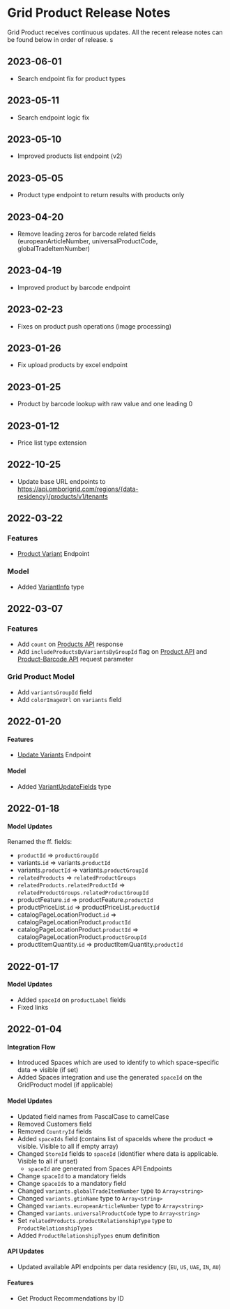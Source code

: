 # Grid Product Release Notes
Grid Product receives continuous updates. All the recent release notes can be found below in order of release. 
s
## 2023-06-01
- Search endpoint fix for product types

## 2023-05-11
- Search endpoint logic fix

## 2023-05-10
- Improved products list endpoint (v2)

## 2023-05-05
- Product type endpoint to return results with products only

## 2023-04-20
- Remove leading zeros for barcode related fields (europeanArticleNumber, universalProductCode, globalTradeItemNumber)

## 2023-04-19
- Improved product by barcode endpoint

## 2023-02-23
- Fixes on product push operations (image processing)

## 2023-01-26
- Fix upload products by excel endpoint

## 2023-01-25
- Product by barcode lookup with raw value and one leading 0

## 2023-01-12
- Price list type extension

## 2022-10-25
- Update base URL endpoints to https://api.omborigrid.com/regions/{data-residency}/products/v1/tenants

## 2022-03-22

### Features
- [Product Variant](/grid-products/api?id=get-product-variant) Endpoint

### Model
- Added [VariantInfo](/grid-products/data-model?id=variantinfo) type

## 2022-03-07

### Features
- Add `count` on [Products API](/grid-products/api?id=get-post-products) response
- Add `includeProductsByVariantsByGroupId` flag on [Product API](/grid-products/api?id=get-product-by-id) and [Product-Barcode API](/grid-products/api?id=get-product-by-barcode) request parameter

### Grid Product Model
- Add `variantsGroupId` field
- Add `colorImageUrl` on `variants` field

## 2022-01-20

#### Features
- [Update Variants](/grid-products/api?id=patch-update-variants) Endpoint

#### Model
- Added [VariantUpdateFields](/grid-products/data-model?id=variantupdatefields) type

## 2022-01-18

#### Model Updates
Renamed the ff. fields:
- `productId` => `productGroupId`
- variants.`id` => variants.`productId`
- variants.`productId` => variants.`productGroupId`
- `relatedProducts` => `relatedProductGroups`
- `relatedProducts.relatedProductId` => `relatedProductGroups.relatedProductGroupId`
- productFeature.`id` => productFeature.`productId`
- productPriceList.`id` => productPriceList.`productId`
- catalogPageLocationProduct.`id` => catalogPageLocationProduct.`productId`
- catalogPageLocationProduct.`productId` => catalogPageLocationProduct.`productGroupId`
- productItemQuantity.`id` => productItemQuantity.`productId`

## 2022-01-17

#### Model Updates
- Added `spaceId` on `productLabel` fields
- Fixed links

## 2022-01-04

#### Integration Flow
- Introduced Spaces which are used to identify to which space-specific data => visible (if set)
- Added Spaces integration and use the generated `spaceId` on the GridProduct model (if applicable)

#### Model Updates
- Updated field names from PascalCase to camelCase
- Removed Customers field
- Removed `CountryId` fields
- Added `spaceIds` field (contains list of spaceIds where the product => visible. Visible to all if empty array)
- Changed `StoreId` fields to `spaceId` (identifier where data is applicable. Visible to all if unset)
   - `spaceId` are generated from Spaces API Endpoints
- Change `spaceId` to a mandatory fields
- Change `spaceIds` to a mandatory field
- Changed `variants.globalTradeItemNumber` type to `Array<string>`
- Changed `variants.gtinName` type to `Array<string>`
- Changed `variants.europeanArticleNumber` type to `Array<string>`
- Changed `variants.universalProductCode` type to `Array<string>`
- Set `relatedProducts.productRelationshipType` type to `ProductRelationshipTypes`
- Added `ProductRelationshipTypes` enum definition

#### API Updates
- Updated available API endpoints per data residency (`EU`, `US`, `UAE`, `IN`, `AU`)

#### Features
- Get Product Recommendations by ID